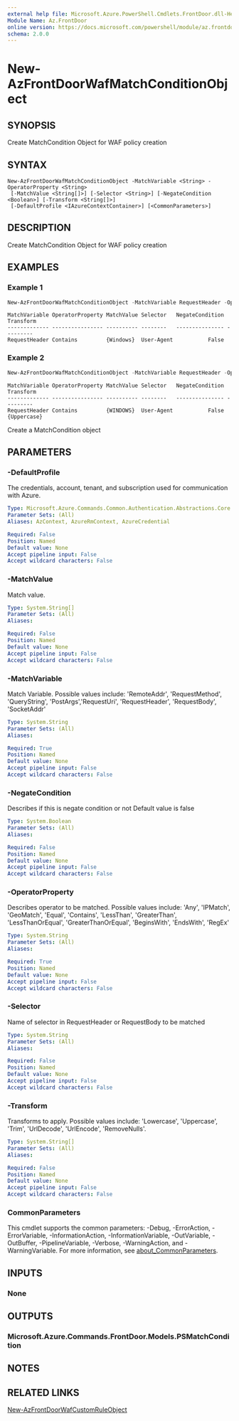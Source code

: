 ```yaml
---
external help file: Microsoft.Azure.PowerShell.Cmdlets.FrontDoor.dll-Help.xml
Module Name: Az.FrontDoor
online version: https://docs.microsoft.com/powershell/module/az.frontdoor/new-azfrontdoorwafmatchconditionobject
schema: 2.0.0
---
```


# New-AzFrontDoorWafMatchConditionObject

## SYNOPSIS
Create MatchCondition Object for WAF policy creation

## SYNTAX

```
New-AzFrontDoorWafMatchConditionObject -MatchVariable <String> -OperatorProperty <String>
 [-MatchValue <String[]>] [-Selector <String>] [-NegateCondition <Boolean>] [-Transform <String[]>]
 [-DefaultProfile <IAzureContextContainer>] [<CommonParameters>]
```

## DESCRIPTION
Create MatchCondition Object for WAF policy creation

## EXAMPLES

### Example 1
```powershell
New-AzFrontDoorWafMatchConditionObject -MatchVariable RequestHeader -OperatorProperty Contains -Selector "User-Agent" -MatchValue "Windows"
```

```output
MatchVariable OperatorProperty MatchValue Selector   NegateCondition Transform
------------- ---------------- ---------- --------   --------------- ---------
RequestHeader Contains         {Windows}  User-Agent           False
```

### Example 2
```powershell
New-AzFrontDoorWafMatchConditionObject -MatchVariable RequestHeader -OperatorProperty Contains -Selector "User-Agent" -MatchValue "WINDOWS" -Transform Uppercase
```

```output
MatchVariable OperatorProperty MatchValue Selector   NegateCondition Transform
------------- ---------------- ---------- --------   --------------- ---------
RequestHeader Contains         {WINDOWS}  User-Agent           False {Uppercase}
```

Create a MatchCondition object

## PARAMETERS

### -DefaultProfile
The credentials, account, tenant, and subscription used for communication with Azure.

```yaml
Type: Microsoft.Azure.Commands.Common.Authentication.Abstractions.Core.IAzureContextContainer
Parameter Sets: (All)
Aliases: AzContext, AzureRmContext, AzureCredential

Required: False
Position: Named
Default value: None
Accept pipeline input: False
Accept wildcard characters: False
```

### -MatchValue
Match value.

```yaml
Type: System.String[]
Parameter Sets: (All)
Aliases:

Required: False
Position: Named
Default value: None
Accept pipeline input: False
Accept wildcard characters: False
```

### -MatchVariable
Match Variable.
Possible values include: 'RemoteAddr', 'RequestMethod', 'QueryString', 'PostArgs','RequestUri', 'RequestHeader', 'RequestBody', 'SocketAddr'

```yaml
Type: System.String
Parameter Sets: (All)
Aliases:

Required: True
Position: Named
Default value: None
Accept pipeline input: False
Accept wildcard characters: False
```

### -NegateCondition
Describes if this is negate condition or not
Default value is false

```yaml
Type: System.Boolean
Parameter Sets: (All)
Aliases:

Required: False
Position: Named
Default value: None
Accept pipeline input: False
Accept wildcard characters: False
```

### -OperatorProperty
Describes operator to be matched.
Possible values include: 'Any', 'IPMatch', 'GeoMatch', 'Equal', 'Contains', 'LessThan', 'GreaterThan', 'LessThanOrEqual', 'GreaterThanOrEqual', 'BeginsWith', 'EndsWith', 'RegEx'

```yaml
Type: System.String
Parameter Sets: (All)
Aliases:

Required: True
Position: Named
Default value: None
Accept pipeline input: False
Accept wildcard characters: False
```

### -Selector
Name of selector in RequestHeader or RequestBody to be matched

```yaml
Type: System.String
Parameter Sets: (All)
Aliases:

Required: False
Position: Named
Default value: None
Accept pipeline input: False
Accept wildcard characters: False
```

### -Transform
Transforms to apply. Possible values include: 'Lowercase', 'Uppercase', 'Trim', 'UrlDecode', 'UrlEncode', 'RemoveNulls'.

```yaml
Type: System.String[]
Parameter Sets: (All)
Aliases:

Required: False
Position: Named
Default value: None
Accept pipeline input: False
Accept wildcard characters: False
```

### CommonParameters
This cmdlet supports the common parameters: -Debug, -ErrorAction, -ErrorVariable, -InformationAction, -InformationVariable, -OutVariable, -OutBuffer, -PipelineVariable, -Verbose, -WarningAction, and -WarningVariable. For more information, see [about_CommonParameters](http://go.microsoft.com/fwlink/?LinkID=113216).

## INPUTS

### None

## OUTPUTS

### Microsoft.Azure.Commands.FrontDoor.Models.PSMatchCondition

## NOTES

## RELATED LINKS

[New-AzFrontDoorWafCustomRuleObject](./New-AzFrontDoorWafCustomRuleObject.md)
